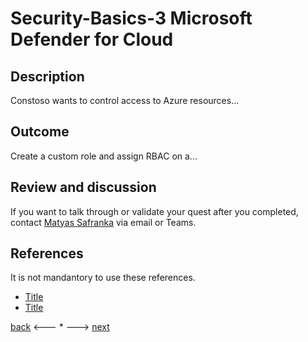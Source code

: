 # Security-Basics-3 Microsoft Defender for Cloud

## Description

Constoso wants to control access to Azure resources...


## Outcome

Create a custom role and assign RBAC on a...

## Review and discussion
If you want to talk through or validate your quest after you completed, contact [Matyas Safranka](mailto:matyas@microsoft.com) via email or Teams.

## References

It is not mandantory to use these references.

- [Title](Link)
- [Title](Link)


[back](./security-basics-2.md) <--- * ---> [next](./security-basics-4.md)
